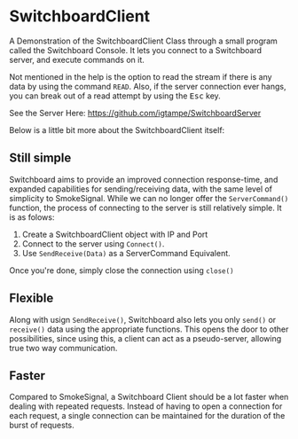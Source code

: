 # SwitchboardClient

A Demonstration of the SwitchboardClient Class through a small program called the Switchboard Console. It lets you connect to a Switchboard server, and execute commands on it.

Not mentioned in the help is the option to read the stream if there is any data by using the command `READ`.
Also, if the server connection ever hangs, you can break out of a read attempt by using the <kbd>Esc</kbd> key.

See the Server Here: https://github.com/igtampe/SwitchboardServer

Below is a little bit more about the SwitchboardClient itself:

## Still simple
Switchboard aims to provide an improved connection response-time, and expanded capabilities for sending/receiving data, with the same level of simplicity to SmokeSignal.
While we can no longer offer the `ServerCommand()` function, the process of connecting to the server is still relatively simple. It is as folows:

1. Create a SwitchboardClient object with IP and Port
2. Connect to the server using `Connect()`.
3. Use `SendReceive(Data)` as a ServerCommand Equivalent.

Once you're done, simply close the connection using `close()`

## Flexible
Along with usign `SendReceive()`, Switchboard also lets you only `send()` or `receive()` data using the appropriate functions. This opens the door to other possibilities, since using this, a client can act as a pseudo-server, allowing true two way communication.

## Faster
Compared to SmokeSignal, a Switchboard Client should be a lot faster when dealing with repeated requests. Instead of having to open a connection for each request, a single connection can be maintained for the duration of the burst of requests. 
